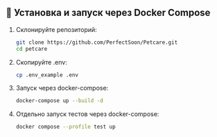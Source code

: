 ## 🚀 Установка и запуск через Docker Compose

1. Склонируйте репозиторий:
   ```bash
   git clone https://github.com/PerfectSoon/Petcare.git
   cd petcare
   ```
2. Скопируйте .env:
    ```bash
    cp .env_example .env
   ```
3. Запуск через docker-compose:
    ```bash
    docker-compose up --build -d
   ```
4. Отдельно запуск тестов через docker-compose:
    ```bash
    docker compose --profile test up  
   ```
